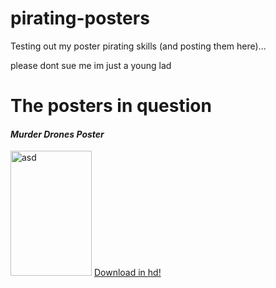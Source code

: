 # pirating-posters
Testing out my poster pirating skills (and posting them here)...        


please dont sue me im just a young lad

# The posters in question

#### _Murder Drones Poster_

<img width="130" height="200" alt="asd" src="https://github.com/user-attachments/assets/cbe5cf84-1cce-4144-bd3e-803f8a6584f1" />   [Download in hd!](https://drive.google.com/uc?export=download&id=1Y3Kl8sWDfA4iL51cAiNyVAfYZ4N2NH3Y)

